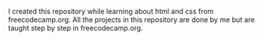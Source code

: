 I created this repository while learning about html and css from freecodecamp.org. All the projects in this repository are done by me but are taught step by step in freecodecamp.org.
